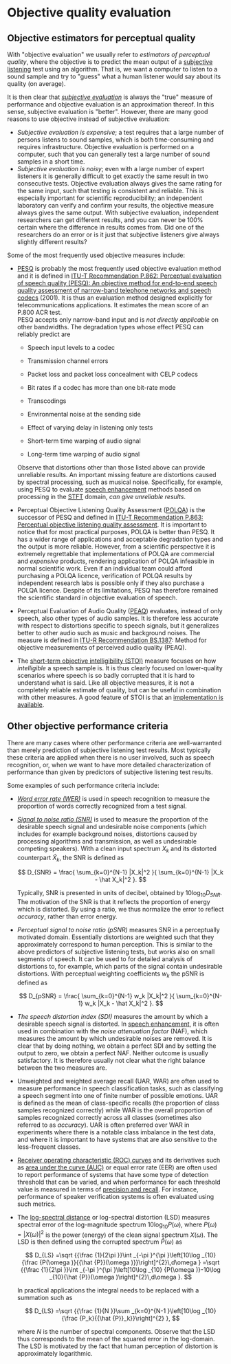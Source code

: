 # Objective quality evaluation

## Objective estimators for perceptual quality

With "objective evaluation" we usually refer to *estimators of
perceptual quality*, where the objective is to predict the mean output
of a [subjective listening](Subjective_quality_evaluation) test using an
algorithm. That is, we want a computer to listen to a sound sample and
try to "guess" what a human listener would say about its quality (on
average).

It is then clear that [*subjective
evaluation*](Subjective_quality_evaluation) is always the "true" measure
of performance and objective evaluation is an approximation thereof. In
this sense, subjective evaluation is "better". However, there are many
good reasons to use objective instead of subjective evaluation:

-   *Subjective evaluation is expensive*; a test requires that a large
    number of persons listens to sound samples, which is both
    time-consuming and requires infrastructure. Objective evaluation is
    performed on a computer, such that you can generally test a large
    number of sound samples in a short time.
-   *Subjective evaluation is noisy*; even with a large number of expert
    listeners it is generally difficult to get exactly the same result
    in two consecutive tests. Objective evaluation always gives the same
    rating for the same input, such that testing is consistent and
    reliable. This is especially important for scientific
    reproducibility; an independent laboratory can verify and confirm
    your results, the objective measure always gives the same output.
    With subjective evaluation, independent researchers can get
    different results, and you can never be 100% certain where the
    difference in results comes from. Did one of the researchers do an
    error or is it just that subjective listeners give always slightly
    different results?

Some of the most frequently used objective measures include:

-   [PESQ](https://en.wikipedia.org/wiki/PESQ) is probably the most
    frequently used objective evaluation method and it is defined in
    [ITU-T Recommendation P.862: Perceptual evaluation of speech quality
    (PESQ): An objective method for end-to-end speech quality assessment
    of narrow-band telephone networks and speech
    codecs](https://www.itu.int/rec/T-REC-P.862/en) (2001). It is thus
    an evaluation method designed explicitly for telecommunications
    applications. It estimates the mean score of an P.800 ACR test.  
    PESQ accepts only narrow-band input and is *not directly applicable*
    on other bandwidths. The degradation types whose effect PESQ can
    reliably predict are  
    -   Speech input levels to a codec

    -   Transmission channel errors

    -   Packet loss and packet loss concealment with CELP codecs

    -   Bit rates if a codec has more than one bit-rate mode

    -   Transcodings

    -   Environmental noise at the sending side

    -   Effect of varying delay in listening only tests

    -   Short-term time warping of audio signal

    -   Long-term time warping of audio signal

    Observe that distortions other than those listed above can provide
    unreliable results. An important missing feature are distortions
    caused by spectral processing, such as musical noise. Specifically,
    for example, using PESQ to evaluate [speech
    enhancement](Speech_enhancement) methods based on processing in the
    [STFT](Spectrogram_and_the_STFT) domain, *can give unreliable
    results*.
-   Perceptual Objective Listening Quality Assessment
    ([POLQA](https://en.wikipedia.org/wiki/POLQA "POLQA")) is the
    successor of PESQ and defined in [ITU-T Recommendation P.863:
    Perceptual objective listening quality
    assessment](http://www.itu.int/rec/T-REC-P.863/en). It is important
    to notice that for most practical purposes, POLQA is better than
    PESQ. It has a wider range of applications and acceptable
    degradation types and the output is more reliable. However, from a
    scientific perspective it is extremely regrettable that
    implementations of POLQA are commercial and *expensive* products,
    rendering application of POLQA infeasible in normal scientific work.
    Even if an individual team could afford purchasing a POLQA licence,
    verification of POLQA results by independent research labs is
    possible only if they also purchase a POLQA licence. Despite of its
    limitations, PESQ has therefore remained the scientific standard in
    objective evaluation of speech.
-   Perceptual Evaluation of Audio Quality
    ([PEAQ](https://en.wikipedia.org/wiki/PEAQ "PEAQ")) evaluates,
    instead of only speech, also other types of audio samples. It is
    therefore less accurate with respect to distortions specific to
    speech signals, but it generalizes better to other audio such as
    music and background noises. The measure is defined in
    <a href="http://www.itu.int/rec/R-REC-BS.1387/en" rel="nofollow">ITU-R
    Recommendation BS.1387</a>: Method for objective measurements of
    perceived audio quality (PEAQ).
-   The [short-term objective intelligibility
    (STOI)](https://ieeexplore.ieee.org/document/5713237) measure
    focuses on how *intelligible* a speech sample is. It is thus clearly
    focused on lower-quality scenarios where speech is so badly
    corrupted that it is hard to understand what is said. Like all
    objective measures, it is not a completely reliable estimate of
    quality, but can be useful in combination with other measures. A
    good feature of STOI is that an [implementation is
    available](http://amtoolbox.sourceforge.net/amt-0.9.5/doc/speech/taal2011_code.php).


## Other objective performance criteria

There are many cases where other performance criteria are well-warranted
than merely prediction of subjective listening test results. Most
typically these criteria are applied when there is no user involved,
such as speech recognition, or, when we want to have more detailed
characterization of performance than given by predictors of subjective
listening test results.

Some examples of such performance criteria include:

-   *[Word error rate
    (WER)](https://en.wikipedia.org/wiki/Word_error_rate)* is used in
    speech recognition to measure the proportion of words correctly
    recognized from a test signal.
-   *[Signal to noise ratio
    (SNR)](https://en.wikipedia.org/wiki/Signal-to-noise_ratio)* is used
    to measure the proportion of the desirable speech signal and
    undesirable noise components (which includes for example background
    noises, distortions caused by processing algorithms and
    transmission, as well as undesirable competing speakers). With a clean input spectrum $X_k$ and its distorted counterpart $\hat X_k$, the SNR is defined as
    
    $$
    D_{SNR} = \frac{ \sum_{k=0}^{N-1} |X_k|^2 }{ \sum_{k=0}^{N-1} |X_k - \hat X_k|^2 }.
    $$
    
    Typically, SNR is presented in units of decibel, obtained by $10\log_{10} D_{SNR}$. The motivation of the SNR is that it reflects the proportion of energy which is distorted. By using a ratio, we thus normalize the error to reflect *accuracy*, rather than error energy.
-   *Perceptual signal to noise ratio (pSNR)* measures SNR in a
    perceptually motivated domain. Essentially distortions are weighted
    such that they approximately correspond to human perception. This is
    similar to the above predictors of subjective listening tests, but
    works also on small segments of speech. It can be used to for
    detailed analysis of distortions to, for example, which parts of the
    signal contain undesirable distortions.
    With perceptual weighting coefficients $w_k$ the pSNR is defined as
    
    $$
    D_{pSNR} = \frac{ \sum_{k=0}^{N-1} w_k |X_k|^2 }{ \sum_{k=0}^{N-1} w_k |X_k - \hat X_k|^2 }.
    $$
    
-   *The speech distortion index (SDI)* measures the amount by which a
    desirable speech signal is distorted. In [speech
    enhancement](Speech_enhancement), it is often used in combination
    with the *noise attenuation factor* (NAF), which measures the amount
    by which undesirable noises are removed. It is clear that by doing
    nothing, we obtain a perfect SDI and by setting the output to zero,
    we obtain a perfect NAF. Neither outcome is usually satisfactory. It
    is therefore usually not clear what the right balance between the
    two measures are.
-   Unweighted and weighted average recall (UAR, WAR) are often used to
    measure performance in speech classification tasks, such as
    classifying a speech segment into one of finite number of possible
    emotions. UAR is defined as the mean of class-specific recalls (the
    proportion of class samples recognized correctly) while WAR is the
    overall proportion of samples recognized correctly across all
    classes (sometimes also referred to as *accuracy*). UAR is often
    preferred over WAR in experiments where there is a notable class
    imbalance in the test data, and where it is important to have
    systems that are also sensitive to the less-frequent classes. 
-   [Receiver operating characteristic (ROC)
    curves](https://en.wikipedia.org/wiki/Receiver_operating_characteristic)
    and its derivatives such as [area under the curve
    (AUC)](https://en.wikipedia.org/wiki/Receiver_operating_characteristic#Area_under_the_curve)
    or equal error rate (EER) are often used to report performance of
    systems that have some type of detection threshold that can be
    varied, and when performance for each threshold value is measured in
    terms of [precision and
    recall](https://en.wikipedia.org/wiki/Precision_and_recall). For
    instance, performance of speaker verification systems is often
    evaluated using such metrics. 
    
- The [log-spectral distance](https://en.wikipedia.org/wiki/Log-spectral_distance) or log-spectral distortion (LSD) measures spectral error of the log-magnitude spectrum $10\log_{10} P(\omega)$, where $P(\omega)=|X(\omega)|^2$ is the power (energy) of the clean signal spectrum $X(\omega)$. The LSD is then defined using the corrupted spectrum $\hat P(\omega)$ as

   $$
    D_{LS}
    =\sqrt {{\frac {1}{2\pi }}\int _{-\pi }^{\pi }\left[10\log _{10}{\frac {P(\omega )}{{\hat {P}}(\omega )}}\right]^{2}\,d\omega } =\sqrt {{\frac {1}{2\pi }}\int _{-\pi }^{\pi }\left[10\log _{10} {P(\omega )}-10\log _{10}{\hat {P}}(\omega )\right]^{2}\,d\omega }.
    $$

    In practical applications the integral needs to be replaced with a summation such as 
    
    $$
    D_{LS}
    =\sqrt {{\frac {1}{N }}\sum _{k=0}^{N-1 }\left[10\log _{10}{\frac {P_k}{{\hat {P}}_k}}\right]^{2} }, $$
    
    where $N$ is the number of spectral components. Observe that the LSD thus corresponds to the mean of the squared error in the log-domain. The LSD is motivated by the fact that human perception of distortion is approximately logarithmic.
